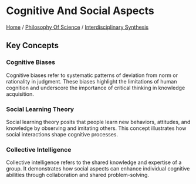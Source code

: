 # Cognitive And Social Aspects

[Home](../../../../README.md) / [Philosophy Of Science](../../../../philosophy_of_science/README.md) / [Interdisciplinary Synthesis](../../../philosophy_of_science/interdisciplinary_synthesis/README.md)

## Key Concepts

### Cognitive Biases

Cognitive biases refer to systematic patterns of deviation from norm or rationality in judgment. These biases highlight the limitations of human cognition and underscore the importance of critical thinking in knowledge acquisition.

### Social Learning Theory

Social learning theory posits that people learn new behaviors, attitudes, and knowledge by observing and imitating others. This concept illustrates how social interactions shape cognitive processes.

### Collective Intelligence

Collective intelligence refers to the shared knowledge and expertise of a group. It demonstrates how social aspects can enhance individual cognitive abilities through collaboration and shared problem-solving.

